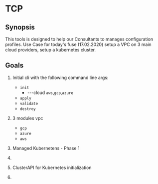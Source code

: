 # TCP

## Synopsis

This tools is designed to help our Consultants to manages configuration profiles.
Use Case for today's fuse (17.02.2020) setup a VPC on 3 main cloud providers, setup a kubernetes cluster.


## Goals

1. Initial cli with the following command line args:
   * `init`
     * ---cloud `aws`,`gcp`,`azure`
   * `apply`
   * `validate`
   * `destroy`

2. 3 modules vpc
   * `gcp`
   * `azure`
   * `aws`

3. Managed Kubernetens - Phase 1
4. 
5. ClusterAPI for Kubernetes initialization

6.  